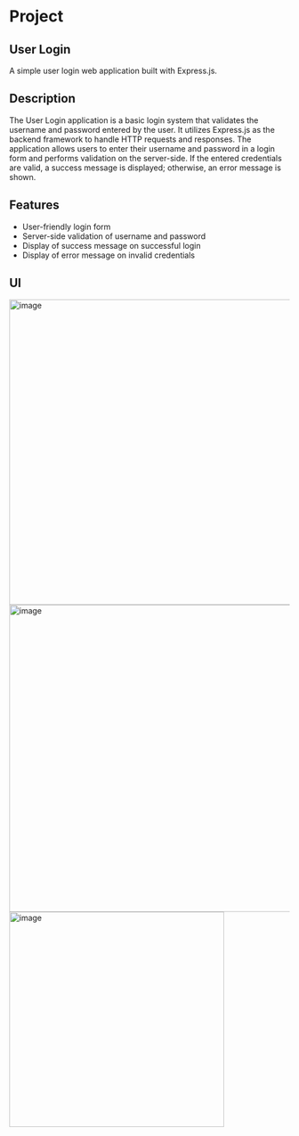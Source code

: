 # Project
## User Login
A simple user login web application built with Express.js.

## Description

The User Login application is a basic login system that validates the username and password entered by the user. It utilizes Express.js as the backend framework to handle HTTP requests and responses. The application allows users to enter their username and password in a login form and performs validation on the server-side. If the entered credentials are valid, a success message is displayed; otherwise, an error message is shown.

## Features

- User-friendly login form
- Server-side validation of username and password
- Display of success message on successful login
- Display of error message on invalid credentials

## UI

<img width="548" alt="image" src="https://github.com/alimalim77/password-internshala/assets/52186295/131337fe-8c53-4e20-bb10-bc2e3cd86ed4">
<img width="551" alt="image" src="https://github.com/alimalim77/password-internshala/assets/52186295/612262de-3fed-4945-94af-3f5f18c8e5a4">
<img width="386" alt="image" src="https://github.com/alimalim77/password-internshala/assets/52186295/e0571bd1-604f-48d0-9d27-175bdaf02d50">


